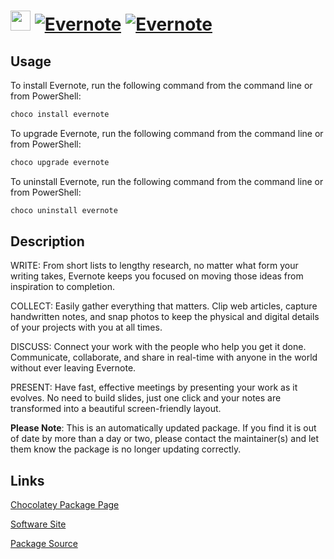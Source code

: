 ﻿# <img src="https://cdn.jsdelivr.net/gh/mkevenaar/chocolatey-packages@aa837530f118c5c04eb24910a503865173952d25/icons/evernote.png" width="32" height="32"/> [![Evernote](https://img.shields.io/chocolatey/v/evernote.svg?label=Evernote)](https://community.chocolatey.org/packages/evernote) [![Evernote](https://img.shields.io/chocolatey/dt/evernote.svg)](https://community.chocolatey.org/packages/evernote)

## Usage

To install Evernote, run the following command from the command line or from PowerShell:

```powershell
choco install evernote
```

To upgrade Evernote, run the following command from the command line or from PowerShell:

```powershell
choco upgrade evernote
```

To uninstall Evernote, run the following command from the command line or from PowerShell:

```powershell
choco uninstall evernote
```

## Description

WRITE: From short lists to lengthy research, no matter what form your writing takes, Evernote keeps you focused on moving those ideas from inspiration to completion.

COLLECT: Easily gather everything that matters. Clip web articles, capture handwritten notes, and snap photos to keep the physical and digital details of your projects with you at all times.

DISCUSS: Connect your work with the people who help you get it done. Communicate, collaborate, and share in real-time with anyone in the world without ever leaving Evernote.

PRESENT: Have fast, effective meetings by presenting your work as it evolves. No need to build slides, just one click and your notes are transformed into a beautiful screen-friendly layout.

**Please Note**: This is an automatically updated package. If you find it is
out of date by more than a day or two, please contact the maintainer(s) and
let them know the package is no longer updating correctly.


## Links

[Chocolatey Package Page](https://community.chocolatey.org/packages/evernote)

[Software Site](http://evernote.com/evernote/)

[Package Source](https://github.com/mkevenaar/chocolatey-packages/tree/master/automatic/evernote)

